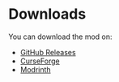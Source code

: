 # Downloads

You can download the mod on:

- [GitHub Releases](https://github.com/blackd/Inventory-Profiles/releases)
- [CurseForge](https://www.curseforge.com/minecraft/mc-mods/inventory-profiles-next)
- [Modrinth](https://modrinth.com/mod/inventory-profiles-next)
